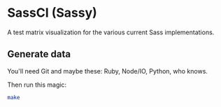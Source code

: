 SassCI (Sassy)
==============
A test matrix visualization for the various current Sass implementations.

Generate data
-------------
You'll need Git and maybe these: Ruby, Node/IO, Python, who knows.

Then run this magic:
```bash
make
```
